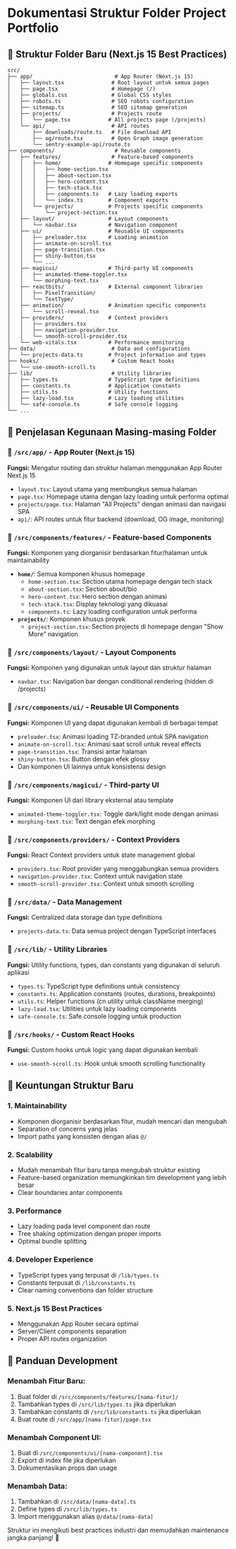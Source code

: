 # Dokumentasi Struktur Folder Project Portfolio

## 📁 Struktur Folder Baru (Next.js 15 Best Practices)

```
src/
├── app/                          # App Router (Next.js 15)
│   ├── layout.tsx               # Root layout untuk semua pages
│   ├── page.tsx                 # Homepage (/)
│   ├── globals.css              # Global CSS styles
│   ├── robots.ts                # SEO robots configuration
│   ├── sitemap.ts               # SEO sitemap generation
│   ├── projects/                # Projects route
│   │   └── page.tsx            # All projects page (/projects)
│   └── api/                     # API routes
│       ├── downloads/route.ts   # File download API
│       ├── og/route.tsx         # Open Graph image generation
│       └── sentry-example-api/route.ts
├── components/                   # Reusable components
│   ├── features/                # Feature-based components
│   │   ├── home/               # Homepage specific components
│   │   │   ├── home-section.tsx
│   │   │   ├── about-section.tsx
│   │   │   ├── hero-content.tsx
│   │   │   ├── tech-stack.tsx
│   │   │   ├── components.ts   # Lazy loading exports
│   │   │   └── index.ts        # Component exports
│   │   └── projects/           # Projects specific components
│   │       └── project-section.tsx
│   ├── layout/                 # Layout components
│   │   └── navbar.tsx          # Navigation component
│   ├── ui/                     # Reusable UI components
│   │   ├── preloader.tsx       # Loading animation
│   │   ├── animate-on-scroll.tsx
│   │   ├── page-transition.tsx
│   │   ├── shiny-button.tsx
│   │   └── ...
│   ├── magicui/                # Third-party UI components
│   │   ├── animated-theme-toggler.tsx
│   │   └── morphing-text.tsx
│   ├── reactbits/              # External component libraries
│   │   ├── PixelTransition/
│   │   └── TextType/
│   ├── animation/              # Animation specific components
│   │   └── scroll-reveal.tsx
│   ├── providers/              # Context providers
│   │   ├── providers.tsx
│   │   ├── navigation-provider.tsx
│   │   └── smooth-scroll-provider.tsx
│   └── web-vitals.tsx          # Performance monitoring
├── data/                        # Data and configurations
│   └── projects-data.ts        # Project information and types
├── hooks/                       # Custom React hooks
│   └── use-smooth-scroll.ts
├── lib/                         # Utility libraries
│   ├── types.ts                # TypeScript type definitions
│   ├── constants.ts            # Application constants
│   ├── utils.ts                # Utility functions
│   ├── lazy-load.tsx           # Lazy loading utilities
│   └── safe-console.ts         # Safe console logging
└── ...
```

## 🎯 Penjelasan Kegunaan Masing-masing Folder

### 📂 `/src/app/` - App Router (Next.js 15)

**Fungsi:** Mengatur routing dan struktur halaman menggunakan App Router Next.js 15

- `layout.tsx`: Layout utama yang membungkus semua halaman
- `page.tsx`: Homepage utama dengan lazy loading untuk performa optimal
- `projects/page.tsx`: Halaman "All Projects" dengan animasi dan navigasi SPA
- `api/`: API routes untuk fitur backend (download, OG image, monitoring)

### 📂 `/src/components/features/` - Feature-based Components

**Fungsi:** Komponen yang diorganisir berdasarkan fitur/halaman untuk maintainability

- **`home/`**: Semua komponen khusus homepage
  - `home-section.tsx`: Section utama homepage dengan tech stack
  - `about-section.tsx`: Section about/bio
  - `hero-content.tsx`: Hero section dengan animasi
  - `tech-stack.tsx`: Display teknologi yang dikuasai
  - `components.ts`: Lazy loading configuration untuk performa
- **`projects/`**: Komponen khusus proyek
  - `project-section.tsx`: Section projects di homepage dengan "Show More" navigation

### 📂 `/src/components/layout/` - Layout Components

**Fungsi:** Komponen yang digunakan untuk layout dan struktur halaman

- `navbar.tsx`: Navigation bar dengan conditional rendering (hidden di /projects)

### 📂 `/src/components/ui/` - Reusable UI Components

**Fungsi:** Komponen UI yang dapat digunakan kembali di berbagai tempat

- `preloader.tsx`: Animasi loading TZ-branded untuk SPA navigation
- `animate-on-scroll.tsx`: Animasi saat scroll untuk reveal effects
- `page-transition.tsx`: Transisi antar halaman
- `shiny-button.tsx`: Button dengan efek glossy
- Dan komponen UI lainnya untuk konsistensi design

### 📂 `/src/components/magicui/` - Third-party UI

**Fungsi:** Komponen UI dari library eksternal atau template

- `animated-theme-toggler.tsx`: Toggle dark/light mode dengan animasi
- `morphing-text.tsx`: Text dengan efek morphing

### 📂 `/src/components/providers/` - Context Providers

**Fungsi:** React Context providers untuk state management global

- `providers.tsx`: Root provider yang menggabungkan semua providers
- `navigation-provider.tsx`: Context untuk navigation state
- `smooth-scroll-provider.tsx`: Context untuk smooth scrolling

### 📂 `/src/data/` - Data Management

**Fungsi:** Centralized data storage dan type definitions

- `projects-data.ts`: Data semua project dengan TypeScript interfaces

### 📂 `/src/lib/` - Utility Libraries

**Fungsi:** Utility functions, types, dan constants yang digunakan di seluruh aplikasi

- `types.ts`: TypeScript type definitions untuk consistency
- `constants.ts`: Application constants (routes, durations, breakpoints)
- `utils.ts`: Helper functions (cn utility untuk className merging)
- `lazy-load.tsx`: Utilities untuk lazy loading components
- `safe-console.ts`: Safe console logging untuk production

### 📂 `/src/hooks/` - Custom React Hooks

**Fungsi:** Custom hooks untuk logic yang dapat digunakan kembali

- `use-smooth-scroll.ts`: Hook untuk smooth scrolling functionality

## 🚀 Keuntungan Struktur Baru

### 1. **Maintainability**

- Komponen diorganisir berdasarkan fitur, mudah mencari dan mengubah
- Separation of concerns yang jelas
- Import paths yang konsisten dengan alias `@/`

### 2. **Scalability**

- Mudah menambah fitur baru tanpa mengubah struktur existing
- Feature-based organization memungkinkan tim development yang lebih besar
- Clear boundaries antar components

### 3. **Performance**

- Lazy loading pada level component dan route
- Tree shaking optimization dengan proper imports
- Optimal bundle splitting

### 4. **Developer Experience**

- TypeScript types yang terpusat di `/lib/types.ts`
- Constants terpusat di `/lib/constants.ts`
- Clear naming conventions dan folder structure

### 5. **Next.js 15 Best Practices**

- Menggunakan App Router secara optimal
- Server/Client components separation
- Proper API routes organization

## 🔧 Panduan Development

### Menambah Fitur Baru:

1. Buat folder di `/src/components/features/[nama-fitur]/`
2. Tambahkan types di `/src/lib/types.ts` jika diperlukan
3. Tambahkan constants di `/src/lib/constants.ts` jika diperlukan
4. Buat route di `/src/app/[nama-fitur]/page.tsx`

### Menambah Component UI:

1. Buat di `/src/components/ui/[nama-component].tsx`
2. Export di index file jika diperlukan
3. Dokumentasikan props dan usage

### Menambah Data:

1. Tambahkan di `/src/data/[nama-data].ts`
2. Define types di `/src/lib/types.ts`
3. Import menggunakan alias `@/data/[nama-data]`

Struktur ini mengikuti best practices industri dan memudahkan maintenance jangka panjang! 🎉
